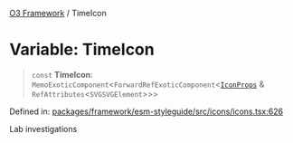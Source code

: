 [O3 Framework](../API.md) / TimeIcon

# Variable: TimeIcon

> `const` **TimeIcon**: `MemoExoticComponent`\<`ForwardRefExoticComponent`\<[`IconProps`](../type-aliases/IconProps.md) & `RefAttributes`\<`SVGSVGElement`\>\>\>

Defined in: [packages/framework/esm-styleguide/src/icons/icons.tsx:626](https://github.com/habeshabro/openmrs-esm-core/blob/main/packages/framework/esm-styleguide/src/icons/icons.tsx#L626)

Lab investigations
